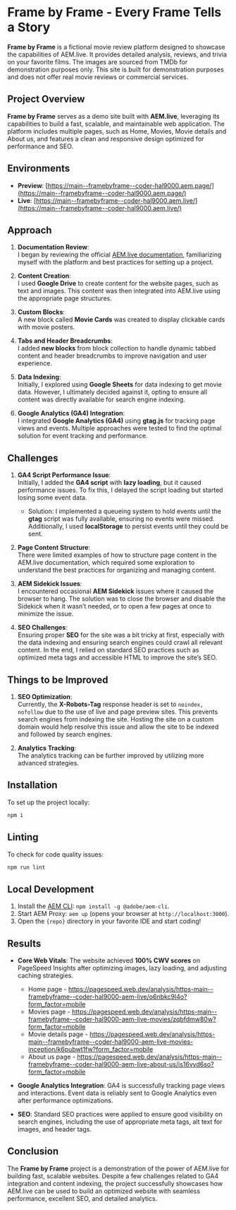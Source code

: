 
# Frame by Frame - Every Frame Tells a Story

**Frame by Frame** is a fictional movie review platform designed to showcase the capabilities of AEM.live. It provides detailed analysis, reviews, and trivia on your favorite films. The images are sourced from TMDb for demonstration purposes only. This site is built for demonstration purposes and does not offer real movie reviews or commercial services.

## Project Overview

**Frame by Frame** serves as a demo site built with **AEM.live**, leveraging its capabilities to build a fast, scalable, and maintainable web application. The platform includes multiple pages, such as Home, Movies, Movie details and About us, and features a clean and responsive design optimized for performance and SEO.

## Environments

- **Preview**: [https://main--framebyframe--coder-hal9000.aem.page/](https://main--framebyframe--coder-hal9000.aem.page/)
- **Live**: [https://main--framebyframe--coder-hal9000.aem.live/](https://main--framebyframe--coder-hal9000.aem.live/)

## Approach

1. **Documentation Review**:  
   I began by reviewing the official [AEM.live documentation](https://www.aem.live/docs/), familiarizing myself with the platform and best practices for setting up a project.

2. **Content Creation**:  
   I used **Google Drive** to create content for the website pages, such as text and images. This content was then integrated into AEM.live using the appropriate page structures.

3. **Custom Blocks**:  
   A new block called **Movie Cards** was created to display clickable cards with movie posters.

4. **Tabs and Header Breadcrumbs**:  
   I added **new blocks** from block collection to handle dynamic tabbed content and header breadcrumbs to improve navigation and user experience.

5. **Data Indexing**:  
   Initially, I explored using **Google Sheets** for data indexing to get movie data. However, I ultimately decided against it, opting to ensure all content was directly available for search engine indexing.

6. **Google Analytics (GA4) Integration**:  
   I integrated **Google Analytics (GA4)** using **gtag.js** for tracking page views and events. Multiple approaches were tested to find the optimal solution for event tracking and performance.

## Challenges

1. **GA4 Script Performance Issue**:  
   Initially, I added the **GA4 script** with **lazy loading**, but it caused performance issues. To fix this, I delayed the script loading but started losing some event data.  
   - Solution: I implemented a queueing system to hold events until the **gtag** script was fully available, ensuring no events were missed. Additionally, I used **localStorage** to persist events until they could be sent.

2. **Page Content Structure**:  
   There were limited examples of how to structure page content in the AEM.live documentation, which required some exploration to understand the best practices for organizing and managing content. 

3. **AEM Sidekick Issues**:  
   I encountered occasional **AEM Sidekick** issues where it caused the browser to hang. The solution was to close the browser and disable the Sidekick when it wasn’t needed, or to open a few pages at once to minimize the issue.

4. **SEO Challenges**:  
   Ensuring proper **SEO** for the site was a bit tricky at first, especially with the data indexing and ensuring search engines could crawl all relevant content. In the end, I relied on standard SEO practices such as optimized meta tags and accessible HTML to improve the site’s SEO.

## Things to be Improved

1. **SEO Optimization**:  
   Currently, the **X-Robots-Tag** response header is set to `noindex, nofollow` due to the use of live and page preview sites. This prevents search engines from indexing the site. Hosting the site on a custom domain would help resolve this issue and allow the site to be indexed and followed by search engines.

2. **Analytics Tracking**:  
   The analytics tracking can be further improved by utilizing more advanced strategies.


## Installation

To set up the project locally:

```sh
npm i
```

## Linting

To check for code quality issues:

```sh
npm run lint
```

## Local Development

1. Install the [AEM CLI](https://github.com/adobe/helix-cli): `npm install -g @adobe/aem-cli`.
2. Start AEM Proxy: `aem up` (opens your browser at `http://localhost:3000`).
3. Open the `{repo}` directory in your favorite IDE and start coding! 

## Results

- **Core Web Vitals**: The website achieved **100% CWV scores** on PageSpeed Insights after optimizing images, lazy loading, and adjusting caching strategies.

  - Home page - https://pagespeed.web.dev/analysis/https-main--framebyframe--coder-hal9000-aem-live/o6nbkc9l4o?form_factor=mobile
  - Movies page - https://pagespeed.web.dev/analysis/https-main--framebyframe--coder-hal9000-aem-live-movies/zqbfdmw80w?form_factor=mobile
  - Movie details page - https://pagespeed.web.dev/analysis/https-main--framebyframe--coder-hal9000-aem-live-movies-inception/k6pubwt1fw?form_factor=mobile
  - About us page - https://pagespeed.web.dev/analysis/https-main--framebyframe--coder-hal9000-aem-live-about-us/is16vvd6so?form_factor=mobile

- **Google Analytics Integration**: GA4 is successfully tracking page views and interactions. Event data is reliably sent to Google Analytics even after performance optimizations.
- **SEO**: Standard SEO practices were applied to ensure good visibility on search engines, including the use of appropriate meta tags, alt text for images, and header tags.

## Conclusion

The **Frame by Frame** project is a demonstration of the power of AEM.live for building fast, scalable websites. Despite a few challenges related to GA4 integration and content indexing, the project successfully showcases how AEM.live can be used to build an optimized website with seamless performance, excellent SEO, and detailed analytics.

